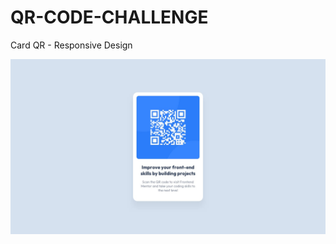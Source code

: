 # QR-CODE-CHALLENGE
Card QR - Responsive Design

<img src="design/desktop-design.jpg" alt="Qr Code" />
